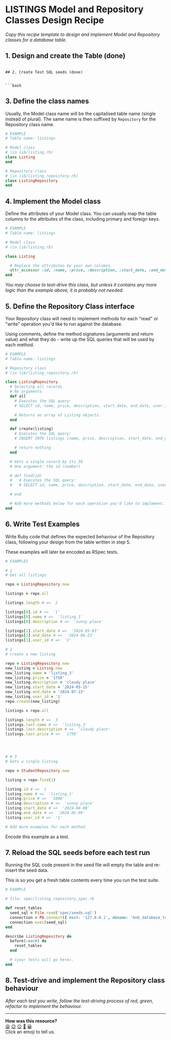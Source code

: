 # LISTINGS Model and Repository Classes Design Recipe

_Copy this recipe template to design and implement Model and Repository classes for a database table._

## 1. Design and create the Table (done)


```

## 2. Create Test SQL seeds (done)


```bash

```

## 3. Define the class names

Usually, the Model class name will be the capitalised table name (single instead of plural). The same name is then suffixed by `Repository` for the Repository class name.

```ruby
# EXAMPLE
# Table name: listings

# Model class
# (in lib/listing.rb)
class Listing
end

# Repository class
# (in lib/listing_repository.rb)
class ListingRepository
end
```

## 4. Implement the Model class

Define the attributes of your Model class. You can usually map the table columns to the attributes of the class, including primary and foreign keys.

```ruby
# EXAMPLE
# Table name: listings

# Model class
# (in lib/listing.rb)

class Listing

  # Replace the attributes by your own columns.
  attr_accessor :id, :name, :price, :description, :start_date, :end_date, :user_id
end


```

*You may choose to test-drive this class, but unless it contains any more logic than the example above, it is probably not needed.*

## 5. Define the Repository Class interface

Your Repository class will need to implement methods for each "read" or "write" operation you'd like to run against the database.

Using comments, define the method signatures (arguments and return value) and what they do - write up the SQL queries that will be used by each method.

```ruby
# EXAMPLE
# Table name: listings

# Repository class
# (in lib/listing_repository.rb)

class ListingRepository
  # Selecting all records
  # No arguments
  def all
    # Executes the SQL query:
    # SELECT id, name, price, description, start_date, end_date, user_id FROM listings;

    # Returns an array of Listing objects.
  end

  def create(listing)
    # Executes the SQL query:
    # INSERT INTO listings (name, price, description, start_date, end_date, user_id) VALUES ($1, $2, $3, $4, $5, $6);

    # return nothing
  end

  # Gets a single record by its ID
  # One argument: the id (number)

  # def find(id)
  #   # Executes the SQL query:
  #   # SELECT id, name, price, description, start_date, end_date, user_id FROM listings WHERE user_id = $1;

  # end

  # Add more methods below for each operation you'd like to implement.
end
```

## 6. Write Test Examples

Write Ruby code that defines the expected behaviour of the Repository class, following your design from the table written in step 5.

These examples will later be encoded as RSpec tests.

```ruby
# EXAMPLES

# 1
# Get all listings

repo = ListingRepository.new

listings = repo.all

listings.length # =>  2

listings[0].id # =>  '1'
listings[0].name # =>  'listing_1'
listings[0].description # =>  'sunny place'

listings[1].start_date # =>  '2024-05-03'
listings[1].end_date # =>  '2024-06-23'
listings[1].user_id # =>  '2'

# 2
# create a new listing

repo = ListingRepository.new
new_listing = Listing.new
new_listing.name = 'listing_3'
new_listing.price = '1750'
new_listing.description = 'cloudy place'
new_listing.start_date = '2024-05-15'
new_listing.end_date = '2024-07-23'
new_listing.user_id = '1'
repo.create(new_listing)

listings = repo.all

listings.length # =>  3
listings.last.name # =>  'listing_3'
listings.last.description # =>  'cloudy place'
listings.last.price # =>  '1750'




# # 3
# Gets a single listing

repo = StudentRepository.new

listing = repo.find(1)

listing.id # =>  1
listing.name # =>  'listing_1'
listing.price # =>  '1000'
listing.description # =>  'sunny place'
listing.start_date # =>  '2024-04-08'
listing.end_date # =>  '2024-05-09'
listing.user_id # =>  '1'

# Add more examples for each method
```

Encode this example as a test.

## 7. Reload the SQL seeds before each test run

Running the SQL code present in the seed file will empty the table and re-insert the seed data.

This is so you get a fresh table contents every time you run the test suite.

```ruby
# EXAMPLE

# file: spec/listing_repository_spec.rb

def reset_tables
  seed_sql = File.read('spec/seeds.sql')
  connection = PG.connect({ host: '127.0.0.1', dbname: 'bnb_database_test' })
  connection.exec(seed_sql)
end

describe ListingRepository do
  before(:each) do 
    reset_tables
  end

  # (your tests will go here).
end
```

## 8. Test-drive and implement the Repository class behaviour

_After each test you write, follow the test-driving process of red, green, refactor to implement the behaviour._

<!-- BEGIN GENERATED SECTION DO NOT EDIT -->

---

**How was this resource?**  
[😫](https://airtable.com/shrUJ3t7KLMqVRFKR?prefill_Repository=makersacademy%2Fdatabases&prefill_File=resources%2Frepository_class_recipe_template.md&prefill_Sentiment=😫) [😕](https://airtable.com/shrUJ3t7KLMqVRFKR?prefill_Repository=makersacademy%2Fdatabases&prefill_File=resources%2Frepository_class_recipe_template.md&prefill_Sentiment=😕) [😐](https://airtable.com/shrUJ3t7KLMqVRFKR?prefill_Repository=makersacademy%2Fdatabases&prefill_File=resources%2Frepository_class_recipe_template.md&prefill_Sentiment=😐) [🙂](https://airtable.com/shrUJ3t7KLMqVRFKR?prefill_Repository=makersacademy%2Fdatabases&prefill_File=resources%2Frepository_class_recipe_template.md&prefill_Sentiment=🙂) [😀](https://airtable.com/shrUJ3t7KLMqVRFKR?prefill_Repository=makersacademy%2Fdatabases&prefill_File=resources%2Frepository_class_recipe_template.md&prefill_Sentiment=😀)  
Click an emoji to tell us.

<!-- END GENERATED SECTION DO NOT EDIT -->